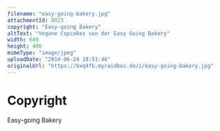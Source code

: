 ```yaml
---
filename: "easy-going-bakery.jpg"
attachmentId: 8023
copyright: "Easy-going Bakery"
altText: "Vegane Cupcakes von der Easy Going Bakery"
width: 640
height: 400
mimeType: "image/jpeg"
uploadDate: "2014-06-24 18:51:46"
originalUrl: "https://bxq4fb.myraidbox.de/i/easy-going-bakery.jpg"
---
```


# Copyright

Easy-going Bakery
